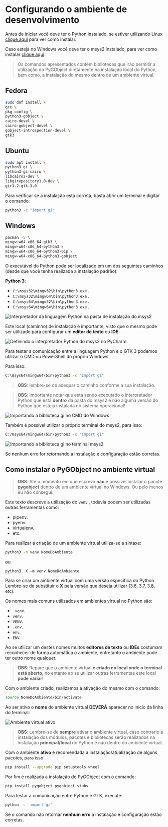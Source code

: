 # Configurando o ambiente de desenvolvimento

Antes de iniciar você deve ter o Python instalado, se estiver utilizando Linux [clique aqui](install-python.md) para ver como instalar.

Caso esteja no Windows você deve ter o msys2 instalado, para ver como instalar [clique aqui](./install-msys2-windows.md).

> Os comandos apresentados contém bibliotecas que irão permitir a utilização do PyGObject diretamente na instalação local do Python, bem como, a instalação do mesmo dentro de um ambiente virtual.

## Fedora

``` bash
sudo dnf install \
gcc \
pkg-config \
python3-gobject \
cairo-devel \
cairo-gobject-devel \
gobject-introspection-devel \
gtk3
```

## Ubuntu

``` bash
sudo apt install \
python3-gi \
python3-gi-cairo \
libcairo2-dev \
libgirepository1.0-dev \
gir1.2-gtk-3.0
```

Para verificar se a instalação está correta, basta abrir um terminal e digitar o comando:

``` bash
python3 -c "import gi"
```

## Windows

``` bash
pacman -S \
mingw-w64-x86_64-gtk3 \
mingw-w64-x86_64-python3 \
mingw-w64-x86_64-python3-pip \
mingw-w64-x86_64-python3-gobject
```

O executável do Python pode ser localizado em um dos seguintes caminhos (desde que você tenha realizada a instalação padrão):

**Python 3**:

* `C:\msys32\mingw32\bin\python3.exe` .
* `C:\msys32\mingw64\bin\python3.exe` .
* `C:\msys64\mingw32\bin\python3.exe` .
* `C:\msys64\mingw64\bin\python3.exe` .

![Interpretador da linguagem Python na pasta de instalação do msys2](./imgs/setting-dev-env/windows-python-exe.png)

Este local (caminho) de instalação é importante, visto que o mesmo pode ser utilizado para configurar um **editor de texto** ou **IDE**:

![Definindo o interpretador Python do msys2 no PyCharm](./imgs/setting-dev-env/windows-pycharm-config.png)

Para testar a comunicação entre a linguagem Python e o GTK 3 podemos utilizar o CMD ou PowerShell do próprio Windows.

Para isso:

``` bat
C:\msys64\mingw64\bin\python3 -c "import gi"
```

> **OBS**: lembre-se de adequar o caminho conforme a sua instalação.

> **OBS**: Importante notar que está sendo executado o interpretador Python que está **dentro** da pasta do msys2 e não alguma versão do Python que esteja instalada no sistema operacional!

![Importando a biblioteca gi no CMD do Windows](./imgs/setting-dev-env/windows-term-import-gi.png)

Também é possível utilizar o próprio terminal do msys2, para isso:

``` bash
C:/msys64/mingw64/bin/python3 -c "import gi"
```

![Importando a biblioteca gi no terminal msys2](./imgs/setting-dev-env/windows-term-msys2-import-gi.png)

Se nenhum erro for retornando a instalação e configuração estão corretas.

## Como instalar o PyGObject no ambiente virtual

> **OBS**: Até o momento em que escrevo **não** é possível instalar o pacote **pygobject** dentro de um ambiente virtual no Windows. Ou pelo menos eu não consegui.

Este texto descreve a utilização do `venv` , todavia podem ser utilizadas outras ferramentas como:

* pipenv.
* pyenv.
* virtualenv.
* etc.

Para realizar a criação de um ambiente virtual utiliza-se a sintaxe:

``` bash
python3 -m venv NomeDoAmbiente
```

ou

``` 
python3. X -m venv NomeDoAmbiente
```

Para se criar um ambiente virtual com uma versão especifica do Python. Lembre-se de substituir o **X** pela versão que deseja utilizar (3.6, 3.7, 3.8, etc).

Os nomes mais comuns utilizados em ambientes virtual no Python são:

* `.venv`.
* `venv`.
* `VENV`.
* `.env`.
* `env`.
* `ENV`.

Ao se utilizar um destes nomes muitos **editores de texto** ou **IDEs** costumam reconhecer de forma automática o ambiente, entretanto o ambiente pode ter outro nome qualquer.

> **OBS**: Repare que o ambiente virtual **é criado no local onde o terminal está aberto**, no entanto ao se utilizar outras ferramentas este local **pode variar**!

Com o ambiente criado, realizamos a ativação do mesmo com o comando:

``` bash
source NomeDoAmbiente/bin/activate
```

Ao ser ativo o **nome** do ambiente virtual **DEVERÁ** aparecer no inicio da linha do terminal:

![Ambiente virtual ativo](./imgs/setting-dev-env/linux-term-venv.png)

> **OBS**: Lembre-se de **sempre** ativar o ambiente virtual, caso contrario a instalação dos módulos, pacotes e bibliotecas serão realizados na instalação **principal/local** do Python e não dentro do ambiente virtual.

Com o ambiente **ativo** é recomendada a instalação/atualização de alguns pacotes, para isso:

``` bash
pip install --upgrade pip setuptools wheel
```

Por fim é realizada a instalação do PyGObject com o comando:

``` bash
pip install pygobject pygobject-stubs
```

Para testar a comunicação entre Python e GTK, execute:

``` bash
python -c 'import gi'
```

Se o comando não retornar **nenhum erro** a instalação e configuração estão corretas.